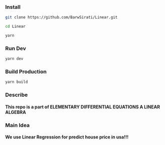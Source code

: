 ### Install
```bash
git clone https://github.com/BarwSirati/Linear.git
```

```bash
cd Linear
```

```bash
yarn
```
### Run Dev
```bash
yarn dev
```
### Build Production
```bash
yarn build
```

### Describe
#### This repo is a part of ELEMENTARY DIFFERENTIAL EQUATIONS A LINEAR ALGEBRA 
### Main Idea 
#### We use Linear Regression for predict house price in usa!!!